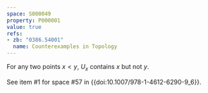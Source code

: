 ```yaml
---
space: S000049
property: P000001
value: true
refs:
- zb: "0386.54001"
  name: Counterexamples in Topology
---
```


For any two points $x<y$, $U_x$ contains $x$ but not $y$.

See item #1 for space #57 in {{doi:10.1007/978-1-4612-6290-9_6}}.
